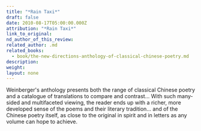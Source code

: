 ```yaml
---
title: "*Rain Taxi*"
draft: false
date: 2010-08-17T05:00:00.000Z
attribution: "*Rain Taxi*"
link_to_original:
nd_author_of_this_review:
related_author: .md
related_books:
  - book/the-new-directions-anthology-of-classical-chinese-poetry.md
description:
weight:
layout: none
---
```

Weinberger's anthology presents both the range of classical Chinese poetry and a catalogue of translations to compare and contrast... With such many-sided and multifaceted viewing, the reader ends up with a richer, more developed sense of the poems and their literary tradition... and of the Chinese poetry itself, as close to the original in spirit and in letters as any volume can hope to achieve.


